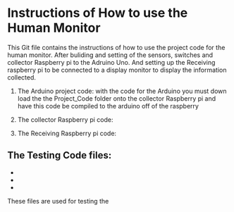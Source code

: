# Instructions of How to use the Human Monitor
This Git file contains the instructions of how to use the project code for the human monitor. After buliding and setting of the sensors, switches and collector Raspberry pi to the Adruino Uno. And setting up the Receiving raspberry pi to be connected to a display monitor to display the information collected.

1. The Arduino project code: with the code for the Arduino you must down load the the Project_Code folder onto the collector Raspberry pi and have this code be compiled to the arduino off of the raspberry  

2. The collector Raspberry pi code:

3. The Receiving Raspberry pi code:

The Testing Code files:
  -
  -
  -
  -
These files are used for testing the 
